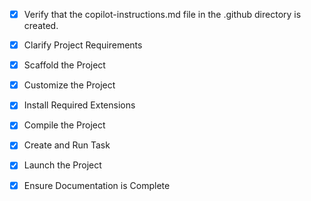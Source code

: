 <!-- Use this file to provide workspace-specific custom instructions to Copilot. For more details, visit https://code.visualstudio.com/docs/copilot/copilot-customization#_use-a-githubcopilotinstructionsmd-file -->
- [x] Verify that the copilot-instructions.md file in the .github directory is created.

- [x] Clarify Project Requirements
	<!-- Full-stack compression website with Django backend, React frontend, MySQL database, dashboard, contact footer, AOS animations, soft white-red theme -->

- [x] Scaffold the Project
	<!-- Created Django backend and React frontend structure with production-ready configuration -->

- [x] Customize the Project
	<!-- Implemented compression features, dashboard, contact footer, AOS animations, responsive design -->

- [x] Install Required Extensions
	<!-- No additional extensions needed for this project type -->

- [x] Compile the Project
	<!-- Dependencies specified in requirements.txt and package.json -->

- [x] Create and Run Task
	<!-- Created setup scripts and start-dev scripts for easy development -->

- [x] Launch the Project
	<!-- Project ready to launch with setup.bat/setup.sh and start-dev.bat -->

- [x] Ensure Documentation is Complete
	<!-- Comprehensive README.md with deployment instructions completed -->
